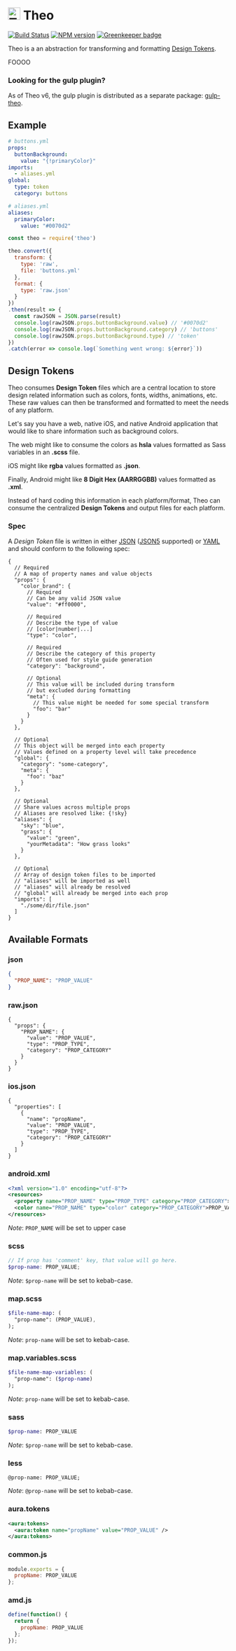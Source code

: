 # <img src="https://raw.githubusercontent.com/salesforce-ux/theo/master/assets/theo.png" alt="Theo logo" width="28" /> Theo

[![Build Status][travis-image]][travis-url]
[![NPM version][npm-image]][npm-url]
[![Greenkeeper badge](https://badges.greenkeeper.io/salesforce-ux/theo.svg)](https://greenkeeper.io/)

Theo is a an abstraction for transforming and formatting [Design Tokens](#overview).

FOOOO

### Looking for the gulp plugin?

As of Theo v6, the gulp plugin is distributed as a separate package: [gulp-theo](https://www.npmjs.com/package/gulp-theo).

## Example

```yaml
# buttons.yml
props:
  buttonBackground:
    value: "{!primaryColor}"
imports:
  - aliases.yml
global:
  type: token
  category: buttons
```

```yaml
# aliases.yml
aliases:
  primaryColor:
    value: "#0070d2"
```

```js
const theo = require('theo')

theo.convert({
  transform: {
    type: 'raw',
    file: 'buttons.yml'
  },
  format: {
    type: 'raw.json'
  }
})
.then(result => {
  const rawJSON = JSON.parse(result)
  console.log(rawJSON.props.buttonBackground.value) // '#0070d2'
  console.log(rawJSON.props.buttonBackground.category) // 'buttons'
  console.log(rawJSON.props.buttonBackground.type) // 'token'
})
.catch(error => console.log(`Something went wrong: ${error}`))
```

## Design Tokens <a name="overview"></a>

Theo consumes **Design Token** files which are a central location to store
design related information such as colors, fonts, widths, animations, etc. These raw
values can then be transformed and formatted to meet the needs of any platform.

Let's say you have a web, native iOS, and native Android application that
would like to share information such as background colors.

The web might like to consume the colors as **hsla** values
formatted as Sass variables in an **.scss** file.

iOS might like **rgba** values formatted as **.json**.

Finally, Android might like **8 Digit Hex (AARRGGBB)** values formatted as **.xml**.

Instead of hard coding this information in each platform/format, Theo
can consume the centralized **Design Tokens** and output files for
each platform.

### Spec

A *Design Token* file is written in either
[JSON](http://json.org/) ([JSON5](http://json5.org/) supported)
or [YAML](http://yaml.org/) and should conform to the following spec:

```json5
{
  // Required
  // A map of property names and value objects
  "props": {
    "color_brand": {
      // Required
      // Can be any valid JSON value
      "value": "#ff0000",

      // Required
      // Describe the type of value
      // [color|number|...]
      "type": "color",

      // Required
      // Describe the category of this property
      // Often used for style guide generation
      "category": "background",

      // Optional
      // This value will be included during transform
      // but excluded during formatting
      "meta": {
        // This value might be needed for some special transform
        "foo": "bar"
      }
    }
  },

  // Optional
  // This object will be merged into each property
  // Values defined on a property level will take precedence
  "global": {
    "category": "some-category",
    "meta": {
      "foo": "baz"
    }
  },

  // Optional
  // Share values across multiple props
  // Aliases are resolved like: {!sky}
  "aliases": {
    "sky": "blue",
    "grass": {
      "value": "green",
      "yourMetadata": "How grass looks"
    }
  },

  // Optional
  // Array of design token files to be imported
  // "aliases" will be imported as well
  // "aliases" will already be resolved
  // "global" will already be merged into each prop
  "imports": [
    "./some/dir/file.json"
  ]
}
```

## Available Formats

### json

```json
{
  "PROP_NAME": "PROP_VALUE"
}
```

### raw.json

```json5
{
  "props": {
    "PROP_NAME": {
      "value": "PROP_VALUE",
      "type": "PROP_TYPE",
      "category": "PROP_CATEGORY"
    }
  }
}
```

### ios.json

```json5
{
  "properties": [
    {
      "name": "propName",
      "value": "PROP_VALUE",
      "type": "PROP_TYPE",
      "category": "PROP_CATEGORY"
    }
  ]
}
```

### android.xml

```xml
<?xml version="1.0" encoding="utf-8"?>
<resources>
  <property name="PROP_NAME" type="PROP_TYPE" category="PROP_CATEGORY">PROP_VALUE</property>
  <color name="PROP_NAME" type="color" category="PROP_CATEGORY">PROP_VALUE</color>
</resources>
```

*Note*: `PROP_NAME` will be set to upper case

### scss

```scss
// If prop has 'comment' key, that value will go here.
$prop-name: PROP_VALUE;
```

*Note*: `$prop-name` will be set to kebab-case.

### map.scss

```sass
$file-name-map: (
  "prop-name": (PROP_VALUE),
);
```

*Note*: `prop-name` will be set to kebab-case.

### map.variables.scss

```sass
$file-name-map-variables: (
  "prop-name": ($prop-name)
);
```

*Note*: `prop-name` will be set to kebab-case.

### sass

```sass
$prop-name: PROP_VALUE
```

*Note*: `$prop-name` will be set to kebab-case.

### less

```less
@prop-name: PROP_VALUE;
```

*Note*: `@prop-name` will be set to kebab-case.

### aura.tokens

```xml
<aura:tokens>
  <aura:token name="propName" value="PROP_VALUE" />
</aura:tokens>
```

### common.js

```js
module.exports = {
  propName: PROP_VALUE
};
```

### amd.js

```js
define(function() {
  return {
    propName: PROP_VALUE
  };
});
```

[npm-url]: https://npmjs.org/package/theo
[npm-image]: http://img.shields.io/npm/v/theo.svg

[travis-url]: https://travis-ci.org/salesforce-ux/theo
[travis-image]: http://img.shields.io/travis/salesforce-ux/theo.svg

